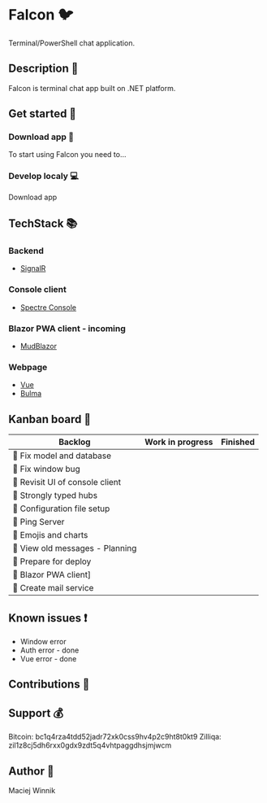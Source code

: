 # Falcon 🐦
Terminal/PowerShell chat application.

## Description 🧾
Falcon is terminal chat app built on .NET platform.

## Get started 🚀
### Download app 📡
To start using Falcon you need to...

### Develop localy 💻
Download app

## TechStack 📚
### Backend
* [SignalR](https://github.com/SignalR/SignalR)

### Console client
* [Spectre Console](https://github.com/spectreconsole/spectre.console)

### Blazor PWA client - incoming
* [MudBlazor](https://github.com/MudBlazor/MudBlazor/)

### Webpage
* [Vue](https://github.com/vuejs/vue)
* [Bulma](https://github.com/jgthms/bulma)

## Kanban board 🧾
Backlog | Work in progress | Finished
--- | --- | ---
| 🐞 Fix model and database |  |  |
| 🐞 Fix window bug |  |  |
| 📖 Revisit UI of console client |  |  |
| 📖 Strongly typed hubs |  |  |
| 📖 Configuration file setup |  |  |
| 📖 Ping Server |  |  |
| 📖 Emojis and charts |  |  |
| 👑 View old messages - Planning |  |  |
| 👑 Prepare for deploy |  |  |
| 👑 Blazor PWA client] |  |  |
| 👑 Create mail service |  |  |

## Known issues ❗
* Window error
* Auth error - done
* Vue error - done

## Contributions 🤝

## Support 💰
Bitcoin: bc1q4rza4tdd52jadr72xk0css9hv4p2c9ht8t0kt9
Zilliqa: zil1z8cj5dh6rxx0gdx9zdt5q4vhtpaggdhsjmjwcm

## Author 📝
Maciej Winnik
